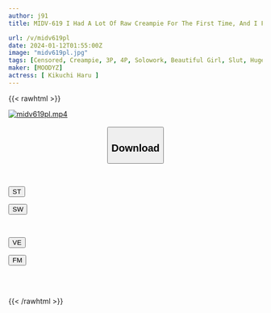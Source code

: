 ```yaml
---
author: j91
title: MIDV-619 I Had A Lot Of Raw Creampie For The First Time, And I Felt It Trembling And Started To Convulse, 3 Times, Haru Kikuchi

url: /v/midv619pl
date: 2024-01-12T01:55:00Z
image: "midv619pl.jpg"
tags: [Censored, Creampie, 3P, 4P, Solowork, Beautiful Girl, Slut, Huge Cock	]
maker: [MOODYZ]
actress: [ Kikuchi Haru ]
---
```



{{< rawhtml >}}

<div class="video" data-videoid="rDpA717WpZh3Mp">
    <a href="javascript:;">
        <img src="/v/midv619pl/midv619pl.jpg" width="WIDTH" height="HEIGHT" alt="midv619pl.mp4" loading="lazy">
    </a>
</div>

<script type="text/javascript" src="https://j91.asia/asset/on-demand-st.js"></script>

<br>
  <link rel="stylesheet" href="https://j91.asia/asset/bs5.css">
  
  <center>
  <button class="btn btn-primary" type="button" data-bs-toggle="collapse" data-bs-target=".multi-collapse" aria-expanded="false" aria-controls="multiCollapseExample1 multiCollapseExample2"><h2>Download</h2></button></center>
</p>
<div class="row">
  <div class="col">
    <div class="collapse multi-collapse" id="multiCollapseExample1">
      <div class="card card-body">
	      	      <br>
<div class="buttons">  
<p><a href="https://streamtape.to/v/rDpA717WpZh3Mp" target="_blank"><button class="btn-hover color-3"><i class="fa fa-download"></i> ST</button></a></p>
<p><a href="https://flaswish.com/lawjbfl53ta0" target="_blank"><button class="btn-hover color-2"><i class="fa fa-download"></i> SW</button></a></p></div>
    </div>
  </div>
</div>
  <div class="col">
    <div class="collapse multi-collapse" id="multiCollapseExample2">
      <div class="card card-body">
	      <br>
<div class="buttons">
<p><a href="javascript:;" target="_blank"><button class="btn-hover color-9"><i class="fa fa-download"></i> VE</button></a></p>
<p><a href="javascript:;" target="_blank"><button class="btn-hover color-8"><i class="fa fa-download"></i> FM</button></a></p></div>
<br><br>
      </div>
    </div>
  </div>
</div>

{{< /rawhtml >}}